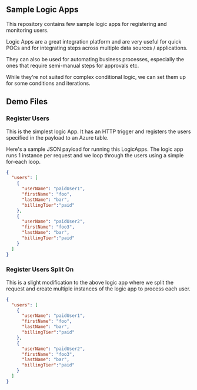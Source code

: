 ## Sample Logic Apps
This repository contains few sample logic apps for registering and monitoring users.

Logic Apps are a great integration platform and are very useful for quick POCs and for integrating steps across multiple data sources / applications.

They can also be used for automating business processes, especially the ones that require semi-manual steps for approvals etc.

While they're not suited for complex conditional logic, we can set them up for some conditions and iterations.

## Demo Files

### Register Users
This is the simplest logic App. It has an HTTP trigger and registers the users specified in the payload to an Azure table.

Here's a sample JSON payload for running this LogicApps. The logic app runs 1 instance per request and we loop through the users using a simple for-each loop.

```json
{
  "users": [
    {
      "userName": "paidUser1",
      "firstName": "foo",
      "lastName": "bar",
      "billingTier":"paid"
    },
    {
      "userName": "paidUser2",
      "firstName": "foo3",
      "lastName": "bar",
      "billingTier":"paid"
    }
  ]
}
```
### Register Users Split On
This is a slight modification to the above logic app where we split the request and create multiple instances of the logic app to process each user.

```json
{
  "users": [
    {
      "userName": "paidUser1",
      "firstName": "foo",
      "lastName": "bar",
      "billingTier":"paid"
    },
    {
      "userName": "paidUser2",
      "firstName": "foo3",
      "lastName": "bar",
      "billingTier":"paid"
    }
  ]
}
```
